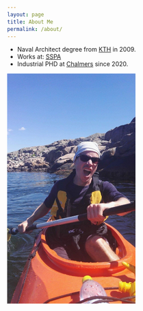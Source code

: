 ```yaml
---
layout: page
title: About Me
permalink: /about/
---
```

* Naval Architect degree from [KTH](https://www.ave.kth.se/avd/naval) in 2009.
* Works at: [SSPA](https://www.sspa.se/)
* Industrial PHD at [Chalmers](https://www.chalmers.se/en/departments/m2/Pages/default.aspx) since 2020.
<img src="kajak.jpg" alt="Martin in a canoe" width="300">
